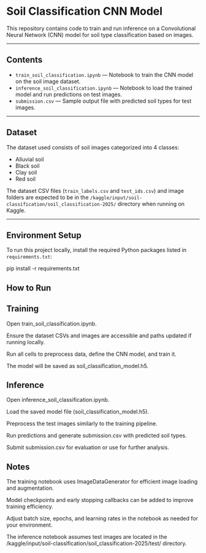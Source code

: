 # Soil Classification CNN Model

This repository contains code to train and run inference on a Convolutional Neural Network (CNN) model for soil type classification based on images.

---

## Contents

- `train_soil_classification.ipynb` — Notebook to train the CNN model on the soil image dataset.
- `inference_soil_classification.ipynb` — Notebook to load the trained model and run predictions on test images.
- `submission.csv` — Sample output file with predicted soil types for test images.

---

## Dataset

The dataset used consists of soil images categorized into 4 classes:

- Alluvial soil
- Black soil
- Clay soil
- Red soil

The dataset CSV files (`train_labels.csv` and `test_ids.csv`) and image folders are expected to be in the `/kaggle/input/soil-classification/soil_classification-2025/` directory when running on Kaggle.

---

## Environment Setup

To run this project locally, install the required Python packages listed in `requirements.txt`:

pip install -r requirements.txt

## How to Run
## Training
Open train_soil_classification.ipynb.

Ensure the dataset CSVs and images are accessible and paths updated if running locally.

Run all cells to preprocess data, define the CNN model, and train it.

The model will be saved as soil_classification_model.h5.

## Inference
Open inference_soil_classification.ipynb.

Load the saved model file (soil_classification_model.h5).

Preprocess the test images similarly to the training pipeline.

Run predictions and generate submission.csv with predicted soil types.

Submit submission.csv for evaluation or use for further analysis.

## Notes
The training notebook uses ImageDataGenerator for efficient image loading and augmentation.

Model checkpoints and early stopping callbacks can be added to improve training efficiency.

Adjust batch size, epochs, and learning rates in the notebook as needed for your environment.

The inference notebook assumes test images are located in the /kaggle/input/soil-classification/soil_classification-2025/test/ directory.
